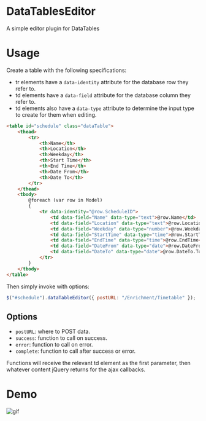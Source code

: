 # DataTablesEditor
A simple editor plugin for DataTables

# Usage
Create a table with the following specifications:
- tr elements have a `data-identity` attribute for the database row they refer to.
- td elements have a `data-field` attribute for the database column they refer to.
- td elements also have a `data-type` attribute to determine the input type to create for them when editing.

```html
<table id="schedule" class="dataTable">
    <thead>
        <tr>
            <th>Name</th>
            <th>Location</th>
            <th>Weekday</th>
            <th>Start Time</th>
            <th>End Time</th>
            <th>Date From</th>
            <th>Date To</th>
        </tr>
    </thead>
    <tbody>
        @foreach (var row in Model)
        {
            <tr data-identity="@row.ScheduleID">
                <td data-field="Name" data-type="text">@row.Name</td>
                <td data-field="Location" data-type="text">@row.Location</td>
                <td data-field="Weekday" data-type="number">@row.Weekday</td>
                <td data-field="StartTime" data-type="time">@row.StartTime</td>
                <td data-field="EndTime" data-type="time">@row.EndTime</td>
                <td data-field="DateFrom" data-type="date">@row.DateFrom.ToString("yyyy-MM-dd")</td>
                <td data-field="DateTo" data-type="date">@row.DateTo.ToString("yyyy-MM-dd")</td>
            </tr>
        }
    </tbody>
</table>
````

Then simply invoke with options:
```javascript
$("#schedule").dataTableEditor({ postURL: "/Enrichment/Timetable" });
```

## Options
- `postURL`: where to POST data.
- `success`: function to call on success.
- `error`: function to call on error.
- `complete`: function to call after success or error.

Functions will receive the relevant td element as the first parameter, then whatever content jQuery returns for the ajax callbacks.

# Demo
![gif](https://i.imgur.com/jxYtMjn.gif)

